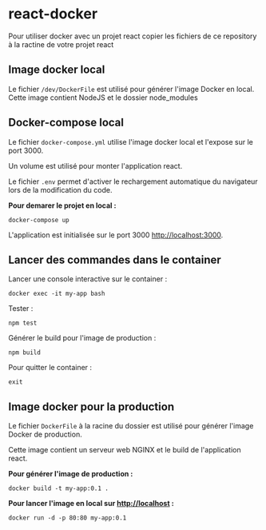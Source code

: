 # react-docker

Pour utiliser docker avec un projet react copier les fichiers de ce repository à la ractine de votre projet react


## Image docker local
Le fichier `/dev/DockerFile` est utilisé pour générer l'image Docker en local.
Cette image contient NodeJS et le dossier node_modules

## Docker-compose local
Le fichier `docker-compose.yml` utilise l'image docker local et l'expose sur le port 3000.

Un volume est utilisé pour monter l'application react.

Le fichier `.env` permet d'activer le rechargement automatique du navigateur lors de la modification du code.

**Pour demarer le projet en local :**
```
docker-compose up
```
L'application est initialisée sur le port 3000 <http://localhost:3000>.

## Lancer des commandes dans le container

Lancer une console interactive sur le container :
```
docker exec -it my-app bash
```

Tester :
```
npm test
```

Générer le build pour l'image de production :
```
npm build
```

Pour quitter le container :
```
exit
```


## Image docker pour la production

Le fichier `DockerFile` à la racine du dossier est utilisé pour générer l'image Docker de production.

Cette image contient un serveur web NGINX et le build de l'application react.

**Pour générer l'image de production :**
```
docker build -t my-app:0.1 .
```

**Pour lancer l'image en local sur <http://localhost> :**
```
docker run -d -p 80:80 my-app:0.1
```
